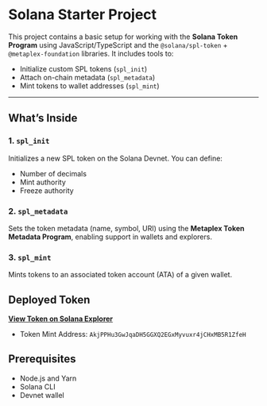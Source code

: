 # Solana Starter Project

This project contains a basic setup for working with the **Solana Token Program** using JavaScript/TypeScript and the `@solana/spl-token` + `@metaplex-foundation` libraries. It includes tools to:

- Initialize custom SPL tokens (`spl_init`)
- Attach on-chain metadata (`spl_metadata`)
- Mint tokens to wallet addresses (`spl_mint`)

---

## What’s Inside

### 1. `spl_init`
Initializes a new SPL token on the Solana Devnet. You can define:
- Number of decimals
- Mint authority
- Freeze authority

### 2. `spl_metadata`
Sets the token metadata (name, symbol, URI) using the **Metaplex Token Metadata Program**, enabling support in wallets and explorers.

### 3. `spl_mint`
Mints tokens to an associated token account (ATA) of a given wallet.


## Deployed Token

**[View Token on Solana Explorer](https://explorer.solana.com/address/AkjPPHu3GwJqaDH5GGXQ2EGxMyvuxr4jCHxMB5R1ZfeH?cluster=devnet)**  
- Token Mint Address: `AkjPPHu3GwJqaDH5GGXQ2EGxMyvuxr4jCHxMB5R1ZfeH`


## Prerequisites

- Node.js and Yarn
- Solana CLI
- Devnet wallel
